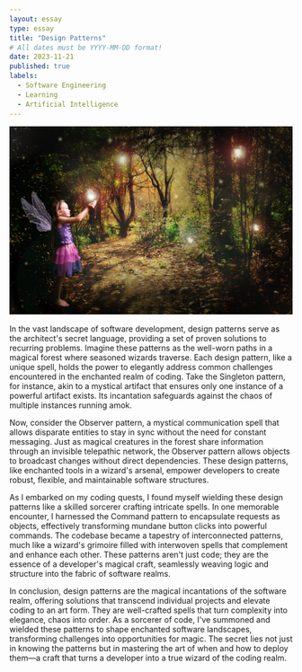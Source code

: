 ```yaml
---
layout: essay
type: essay
title: "Design Patterns"
# All dates must be YYYY-MM-DD format!
date: 2023-11-21
published: true
labels:
  - Software Engineering
  - Learning
  - Artificial Intelligence
---
```


<img width="600px" class="rounded float-start pe-4" src="../img/forest.jpg">

In the vast landscape of software development, design patterns serve as the architect's secret language, providing a set of proven solutions to recurring problems. 
Imagine these patterns as the well-worn paths in a magical forest where seasoned wizards traverse. Each design pattern, like a unique spell, holds the power to elegantly 
address common challenges encountered in the enchanted realm of coding. Take the Singleton pattern, for instance, akin to a mystical artifact that ensures only one instance 
of a powerful artifact exists. Its incantation safeguards against the chaos of multiple instances running amok.

Now, consider the Observer pattern, a mystical communication spell that allows disparate entities to stay in sync without the need for constant messaging. Just as magical creatures
in the forest share information through an invisible telepathic network, the Observer pattern allows objects to broadcast changes without direct dependencies. These design patterns, 
like enchanted tools in a wizard's arsenal, empower developers to create robust, flexible, and maintainable software structures.

As I embarked on my coding quests, I found myself wielding these design patterns like a skilled sorcerer crafting intricate spells. In one memorable encounter, I harnessed the Command 
pattern to encapsulate requests as objects, effectively transforming mundane button clicks into powerful commands. The codebase became a tapestry of interconnected patterns, much like a 
wizard's grimoire filled with interwoven spells that complement and enhance each other. These patterns aren't just code; they are the essence of a developer's magical craft, seamlessly 
weaving logic and structure into the fabric of software realms.

In conclusion, design patterns are the magical incantations of the software realm, offering solutions that transcend individual projects and elevate coding to an art form. They are well-crafted 
spells that turn complexity into elegance, chaos into order. As a sorcerer of code, I've summoned and wielded these patterns to shape enchanted software landscapes, transforming challenges 
into opportunities for magic. The secret lies not just in knowing the patterns but in mastering the art of when and how to deploy them—a craft that turns a developer into a true wizard of 
the coding realm.

